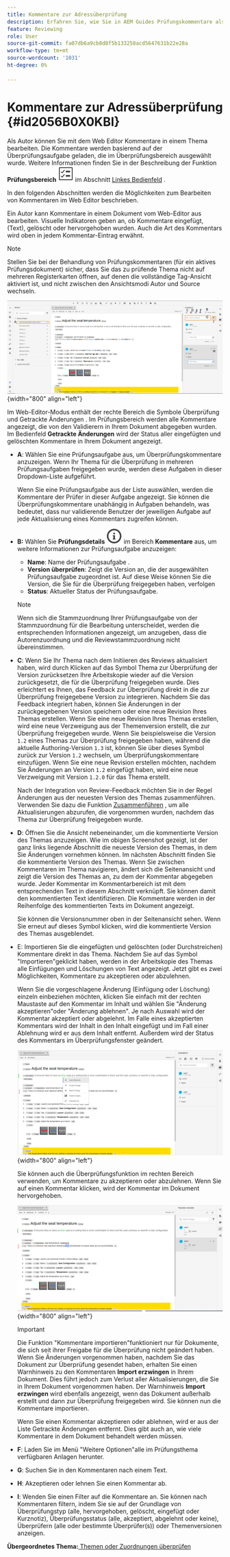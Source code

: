 ```yaml
---
title: Kommentare zur Adressüberprüfung
description: Erfahren Sie, wie Sie in AEM Guides Prüfungskommentare als Autor bearbeiten können. Hier erfahren Sie, wie Autoren Kommentare in einem Dokument bearbeiten, filtern, akzeptieren oder ablehnen können.
feature: Reviewing
role: User
source-git-commit: fa07db6a9cb8d8f5b133258acd5647631b22e28a
workflow-type: tm+mt
source-wordcount: '1031'
ht-degree: 0%

---
```


# Kommentare zur Adressüberprüfung {#id2056B0X0KBI}


Als Autor können Sie mit dem Web Editor Kommentare in einem Thema bearbeiten. Die Kommentare werden basierend auf der Überprüfungsaufgabe geladen, die im Überprüfungsbereich ausgewählt wurde. Weitere Informationen finden Sie in der Beschreibung der Funktion **Prüfungsbereich** ![](images/active-review-tasklist-icon.svg) im Abschnitt [Linkes Bedienfeld](../user-guide/web-editor-features.md#id2051EA0M0HS) .

In den folgenden Abschnitten werden die Möglichkeiten zum Bearbeiten von Kommentaren im Web Editor beschrieben.

Ein Autor kann Kommentare in einem Dokument vom Web-Editor aus bearbeiten. Visuelle Indikatoren geben an, ob Kommentare eingefügt, \(Text\), gelöscht oder hervorgehoben wurden. Auch die Art des Kommentars wird oben in jedem Kommentar-Eintrag erwähnt.

>[!NOTE]
>
> Stellen Sie bei der Behandlung von Prüfungskommentaren \(für ein aktives Prüfungsdokument\) sicher, dass Sie das zu prüfende Thema nicht auf mehreren Registerkarten öffnen, auf denen die vollständige Tag-Ansicht aktiviert ist, und nicht zwischen den Ansichtsmodi Autor und Source wechseln.

![](images/comments-page-web-editor_cs.png){width="800" align="left"}

Im Web-Editor-Modus enthält der rechte Bereich die Symbole Überprüfung und Getrackte Änderungen . Im Prüfungsbereich werden alle Kommentare angezeigt, die von den Validierern in Ihrem Dokument abgegeben wurden. Im Bedienfeld **Getrackte Änderungen** wird der Status aller eingefügten und gelöschten Kommentare in Ihrem Dokument angezeigt.

- **A**: Wählen Sie eine Prüfungsaufgabe aus, um Überprüfungskommentare anzuzeigen. Wenn Ihr Thema für die Überprüfung in mehreren Prüfungsaufgaben freigegeben wurde, werden diese Aufgaben in dieser Dropdown-Liste aufgeführt.

  Wenn Sie eine Prüfungsaufgabe aus der Liste auswählen, werden die Kommentare der Prüfer in dieser Aufgabe angezeigt. Sie können die Überprüfungskommentare unabhängig in Aufgaben behandeln, was bedeutet, dass nur validierende Benutzer der jeweiligen Aufgabe auf jede Aktualisierung eines Kommentars zugreifen können.

- **B:** Wählen Sie **Prüfungsdetails** ![](images/active-review-info-icon.svg) im Bereich **Kommentare** aus, um weitere Informationen zur Prüfungsaufgabe anzuzeigen:

   - **Name**: Name der Prüfungsaufgabe .
   - **Version überprüfen**: Zeigt die Version an, die der ausgewählten Prüfungsaufgabe zugeordnet ist. Auf diese Weise können Sie die Version, die Sie für die Überprüfung freigegeben haben, verfolgen
   - **Status**: Aktueller Status der Prüfungsaufgabe.

  >[!NOTE]
  >
  > Wenn sich die Stammzuordnung Ihrer Prüfungsaufgabe von der Stammzuordnung für die Bearbeitung unterscheidet, werden die entsprechenden Informationen angezeigt, um anzugeben, dass die Autorenzuordnung und die Reviewstammzuordnung nicht übereinstimmen.

- **C**: Wenn Sie Ihr Thema nach dem Initiieren des Reviews aktualisiert haben, wird durch Klicken auf das Symbol Thema zur Überprüfung der Version zurücksetzen Ihre Arbeitskopie wieder auf die Version zurückgesetzt, die für die Überprüfung freigegeben wurde. Dies erleichtert es Ihnen, das Feedback zur Überprüfung direkt in die zur Überprüfung freigegebene Version zu integrieren. Nachdem Sie das Feedback integriert haben, können Sie Änderungen in der zurückgegebenen Version speichern oder eine neue Revision Ihres Themas erstellen. Wenn Sie eine neue Revision Ihres Themas erstellen, wird eine neue Verzweigung aus der Themenversion erstellt, die zur Überprüfung freigegeben wurde. Wenn Sie beispielsweise die Version `1.2` eines Themas zur Überprüfung freigegeben haben, während die aktuelle Authoring-Version `1.3` ist, können Sie über dieses Symbol zurück zur Version `1.2` wechseln, um Überprüfungskommentare einzufügen. Wenn Sie eine neue Revision erstellen möchten, nachdem Sie Änderungen an Version `1.2` eingefügt haben, wird eine neue Verzweigung mit Version `1.2.0` für das Thema erstellt.

  Nach der Integration von Review-Feedback möchten Sie in der Regel Änderungen aus der neuesten Version des Themas zusammenführen. Verwenden Sie dazu die Funktion [Zusammenführen](web-editor-features.md#id205DF04E0HS) , um alle Aktualisierungen abzurufen, die vorgenommen wurden, nachdem das Thema zur Überprüfung freigegeben wurde.

- **D**: Öffnen Sie die Ansicht nebeneinander, um die kommentierte Version des Themas anzuzeigen. Wie im obigen Screenshot gezeigt, ist der ganz links liegende Abschnitt die neueste Version des Themas, in dem Sie Änderungen vornehmen können. Im nächsten Abschnitt finden Sie die kommentierte Version des Themas. Wenn Sie zwischen Kommentaren im Thema navigieren, ändert sich die Seitenansicht und zeigt die Version des Themas an, zu dem der Kommentar abgegeben wurde. Jeder Kommentar im Kommentarbereich ist mit dem entsprechenden Text in diesem Abschnitt verknüpft. Sie können damit den kommentierten Text identifizieren. Die Kommentare werden in der Reihenfolge des kommentierten Texts im Dokument angezeigt.

  Sie können die Versionsnummer oben in der Seitenansicht sehen. Wenn Sie erneut auf dieses Symbol klicken, wird die kommentierte Version des Themas ausgeblendet.

- E: Importieren Sie die eingefügten und gelöschten \(oder Durchstreichen\) Kommentare direkt in das Thema. Nachdem Sie auf das Symbol &quot;Importieren&quot;geklickt haben, werden in der Arbeitskopie des Themas alle Einfügungen und Löschungen von Text angezeigt. Jetzt gibt es zwei Möglichkeiten, Kommentare zu akzeptieren oder abzulehnen.

  Wenn Sie die vorgeschlagene Änderung \(Einfügung oder Löschung\) einzeln einbeziehen möchten, klicken Sie einfach mit der rechten Maustaste auf den Kommentar im Inhalt und wählen Sie &quot;Änderung akzeptieren&quot;oder &quot;Änderung ablehnen&quot;. Je nach Auswahl wird der Kommentar akzeptiert oder abgelehnt. Im Falle eines akzeptierten Kommentars wird der Inhalt in den Inhalt eingefügt und im Fall einer Ablehnung wird er aus dem Inhalt entfernt. Außerdem wird der Status des Kommentars im Überprüfungsfenster geändert.

  ![](images/import-comment-accept-web-editor_cs.png){width="800" align="left"}

  Sie können auch die Überprüfungsfunktion im rechten Bereich verwenden, um Kommentare zu akzeptieren oder abzulehnen. Wenn Sie auf einen Kommentar klicken, wird der Kommentar im Dokument hervorgehoben.

  ![](images/changes-tab_cs.png){width="800" align="left"}

  >[!IMPORTANT]
  >
  > Die Funktion &quot;Kommentare importieren&quot;funktioniert nur für Dokumente, die sich seit ihrer Freigabe für die Überprüfung nicht geändert haben. Wenn Sie Änderungen vorgenommen haben, nachdem Sie das Dokument zur Überprüfung gesendet haben, erhalten Sie einen Warnhinweis zu den Kommentaren **Import erzwingen** in Ihrem Dokument. Dies führt jedoch zum Verlust aller Aktualisierungen, die Sie in Ihrem Dokument vorgenommen haben. Der Warnhinweis **Import erzwingen** wird ebenfalls angezeigt, wenn das Dokument außerhalb erstellt und dann zur Überprüfung freigegeben wird. Sie können nun die Kommentare importieren.

  Wenn Sie einen Kommentar akzeptieren oder ablehnen, wird er aus der Liste Getrackte Änderungen entfernt. Dies gibt auch an, wie viele Kommentare in dem Dokument behandelt werden müssen.

- **F**: Laden Sie im Menü &quot;Weitere Optionen&quot;alle im Prüfungsthema verfügbaren Anlagen herunter.
- **G**: Suchen Sie in den Kommentaren nach einem Text.
- **H**: Akzeptieren oder lehnen Sie einen Kommentar ab.

- **I**: Wenden Sie einen Filter auf die Kommentare an. Sie können nach Kommentaren filtern, indem Sie sie auf der Grundlage von Überprüfungstyp \(alle, hervorgehoben, gelöscht, eingefügt oder Kurznotiz\), Überprüfungsstatus \(alle, akzeptiert, abgelehnt oder keine\), Überprüfern \(alle oder bestimmte Überprüfer\(s\)\) oder Themenversionen anzeigen.


**Übergeordnetes Thema:**[ Themen oder Zuordnungen überprüfen](review.md)
